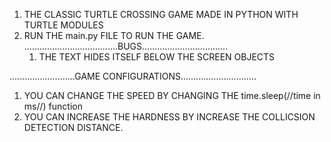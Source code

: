 1. THE CLASSIC TURTLE CROSSING GAME MADE IN PYTHON WITH TURTLE MODULES
2. RUN THE main.py FILE TO RUN THE GAME.
.....................................BUGS..................................
   1. THE TEXT HIDES ITSELF BELOW THE SCREEN OBJECTS

..........................GAME CONFIGURATIONS..............................
1. YOU CAN CHANGE THE SPEED BY CHANGING THE time.sleep(//time in ms//) function
2. YOU CAN INCREASE THE HARDNESS BY INCREASE THE COLLICSION DETECTION DISTANCE.
